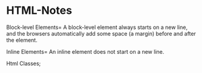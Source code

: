 # HTML-Notes
Block-level Elements=
A block-level element always starts on a new line, and the browsers automatically add some space (a margin) before and after the element.

Inline Elements=
An inline element does not start on a new line.

Html Classes;
